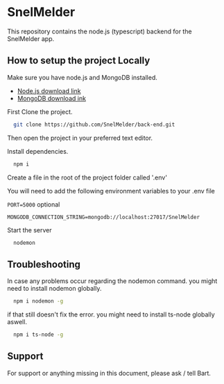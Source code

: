 
# SnelMelder

This repository contains the node.js (typescript) backend for the SnelMelder app.


## How to setup the project Locally

Make sure you have node.js and MongoDB installed.

- [Node.js download link](https://nodejs.org/en/download/)
- [MongoDB download ink](https://www.mongodb.com/try/download/community)

First Clone the project.

```bash
  git clone https://github.com/SnelMelder/back-end.git
```

Then open the project in your preferred text editor.

Install dependencies.
```bash
  npm i
```

Create a file in the root of the project folder called '.env'

You will need to add the following environment variables to your .env file

`PORT=5000` optional

`MONGODB_CONNECTION_STRING=mongodb://localhost:27017/SnelMelder`

Start the server

```bash
  nodemon
```

## Troubleshooting
In case any problems occur regarding the nodemon command. you might need to install nodemon globally.

```bash
  npm i nodemon -g 
```
if that still doesn't fix the error. you might need to install ts-node globally aswell.

```bash
  npm i ts-node -g
```



## Support

For support or anything missing in this document, please ask / tell Bart.

